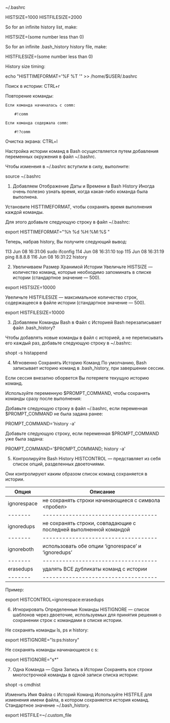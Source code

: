 ~/.bashrc

HISTSIZE=1000 HISTFILESIZE=2000

So for an infinite history list, make: 

HISTSIZE=(some number less than 0) 

So for an infinite .bash_history history file, make: 

HISTFILESIZE=(some number less than 0)

History size timing:

echo "HISTTIMEFORMAT='%F %T '" >> /home/$USER/.bashrc

Поиск в истории: CTRL+r

Повторение команды:

    Если команда начиналась с comm:

        #!comm

    Если команда содержала comm:

        #!?comm

Очистка экрана: CTRL+l

Настройка истории команд в Bash осуществляется путем добавления переменных окружения в файл ~/.bashrc.

Чтобы изменеия в ~/.bashrc вступили в силу, выполните:

source ~/.bashrc

1. Добавляем Отображение Даты и Времени в Bash History
Иногда очень полезно узнать время, когда какая-либо команда была выполнена.

Установите HISTTIMEFORMAT, чтобы сохранять время выполнения каждой команды.

Для этого добавьте следующую строку в файл ~/.bashrc:

export HISTTIMEFORMAT="%h %d %H:%M:%S "

Теперь, набрав history, Вы получите следующий вывод:

113  Jun 08 16:31:06 sudo ifconfig 114  Jun 08 16:31:10 top 115  Jun 08 16:31:19 ping 8.8.8.8 116  Jun 08 16:31:22 history

2. Увеличиваем Размер Хранимой Истории
Увеличьте HISTSIZE — количество команд, которые необходимо запоминать в списке истории (стандартное значение — 500).

export HISTSIZE=10000

Увеличьте HISTFILESIZE — максимальное количество строк, содержащееся в файле истории (стандартное значение — 500).

export HISTFILESIZE=10000

3. Добавляем Команды Bash в Файл с Историей
Bash перезаписывает файл .bash_history?

Чтобы добавлять новые команды в файл с историей, а не переписывать его каждый раз, добавьте следующую строку в ~/.bashrc:

shopt -s histappend

4. Мгновенно Сохранять Историю Команд
По умолчанию, Bash записывает историю команд в .bash_history, при завершении сессии.

Если сессия внезапно оборвется Вы потеряете текущую историю команд.

Используйте переменную $PROMPT_COMMAND, чтобы сохранять команды сразу после выполнения:

Добавьте следующую строку в файл ~/.bashrc, если переменная $PROMPT_COMMAND не была задана ранее:

PROMPT_COMMAND='history -a'

Добавьте следующую строку, если переменная $PROMPT_COMMAND уже была задана:

PROMPT_COMMAND='$PROMPT_COMMAND; history -a'

5. Контролируйте Bash History
HISTCONTROL — представляет из себя список опций, разделенных двоеточиями.

Они контролируют каким образом список команд сохраняется в истории.

| Опция | Описание |
|-------|-----------------------------------|
| ignorespace | не сохранять строки начинающиеся с символа <пробел> |
|-------|-----------------------------------|
| ignoredups | не сохранять строки, совпадающие с последней выполненной командой | 
|-------|-----------------------------------|
| ignoreboth | использовать обе опции ‘ignorespace’ и ‘ignoredups’ | 
|-------|-----------------------------------|
| erasedups | удалять ВСЕ дубликаты команд с истории |
|-------|-----------------------------------|

Пример:

export HISTCONTROL=ignorespace:erasedups

6. Игнорировать Определенные Команды
HISTIGNORE — список шаблонов через двоеточие, используемых для принятия решения о сохранении строк с командами в списке истории.

Не сохранять команды ls, ps и history:

export HISTIGNORE="ls:ps:history"

Не сохранять команды начинающиеся с s:

export HISTIGNORE="s*"

7. Одна Команда — Одна Запись в Истории
Сохранять все строки многострочной команды в одной записи списка истории:

shopt -s cmdhist

Изменить Имя Файла с Историй Команд
Используйте HISTFILE для изменения имени файла, в котором сохраняется история команд. Стандартное значение ~/.bash_history.

export HISTFILE=~/.custom_file